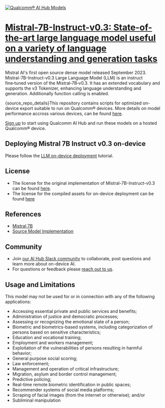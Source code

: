 [![Qualcomm® AI Hub Models](https://qaihub-public-assets.s3.us-west-2.amazonaws.com/qai-hub-models/quic-logo.jpg)](../../README.md)


# [Mistral-7B-Instruct-v0.3: State-of-the-art large language model useful on a variety of language understanding and generation tasks](https://aihub.qualcomm.com/models/mistral_7b_instruct_v0_3_quantized)

Mistral AI's first open source dense model released September 2023. Mistral-7B-Instruct-v0.3 Large Language Model (LLM) is an instruct fine‑tuned version of the Mistral‑7B‑v0.3. It has an extended vocabulary and supports the v3 Tokenizer, enhancing language understanding and generation. Additionally function calling is enabled.

{source_repo_details}This repository contains scripts for optimized on-device
export suitable to run on Qualcomm® devices. More details on model performance
accross various devices, can be found [here](https://aihub.qualcomm.com/models/mistral_7b_instruct_v0_3_quantized).

[Sign up](https://myaccount.qualcomm.com/signup) to start using Qualcomm AI Hub and run these models on a hosted Qualcomm® device.

## Deploying Mistral 7B Instruct v0.3 on-device

Please follow the [LLM on-device deployment](https://github.com/quic/ai-hub-apps/tree/main/tutorials/llm_on_genie) tutorial.





## License
* The license for the original implementation of Mistral-7B-Instruct-v0.3 can be found
  [here](https://github.com/mistralai/mistral-inference/blob/main/LICENSE).
* The license for the compiled assets for on-device deployment can be found [here](https://github.com/mistralai/mistral-inference/blob/main/LICENSE)


## References
* [Mistral 7B](https://arxiv.org/abs/2310.06825)
* [Source Model Implementation](https://github.com/mistralai/mistral-inference)



## Community
* Join [our AI Hub Slack community](https://aihub.qualcomm.com/community/slack) to collaborate, post questions and learn more about on-device AI.
* For questions or feedback please [reach out to us](mailto:ai-hub-support@qti.qualcomm.com).


## Usage and Limitations

This model may not be used for or in connection with any of the following applications:

- Accessing essential private and public services and benefits;
- Administration of justice and democratic processes;
- Assessing or recognizing the emotional state of a person;
- Biometric and biometrics-based systems, including categorization of persons based on sensitive characteristics;
- Education and vocational training;
- Employment and workers management;
- Exploitation of the vulnerabilities of persons resulting in harmful behavior;
- General purpose social scoring;
- Law enforcement;
- Management and operation of critical infrastructure;
- Migration, asylum and border control management;
- Predictive policing;
- Real-time remote biometric identification in public spaces;
- Recommender systems of social media platforms;
- Scraping of facial images (from the internet or otherwise); and/or
- Subliminal manipulation


